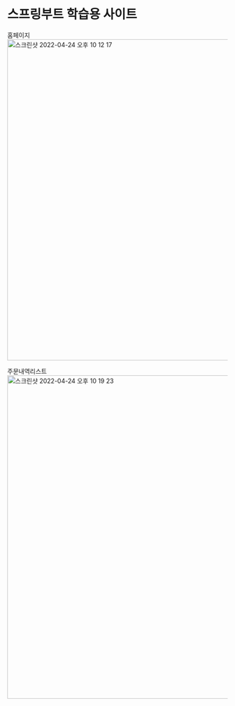 # 스프링부트 학습용 사이트

홈페이지   
<img width="733" alt="스크린샷 2022-04-24 오후 10 12 17" src="https://user-images.githubusercontent.com/91449110/164978543-1776e5eb-91df-4d84-a2cd-a6d9416c8483.png">

주문내역리스트   
<img width="738" alt="스크린샷 2022-04-24 오후 10 19 23" src="https://user-images.githubusercontent.com/91449110/164978521-8762a9cf-a265-4b2a-b55e-ec7635de423f.png">
